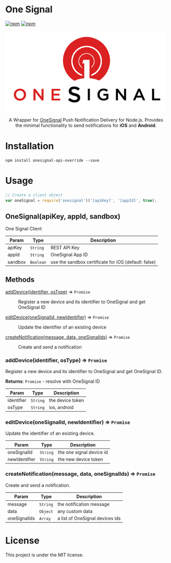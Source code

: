 # One Signal

[![npm](https://img.shields.io/npm/v/onesignal-api-override.svg)](https://www.npmjs.com/package/onesignal-api-override)
[![npm](https://img.shields.io/npm/l/onesignal-api-override.svg)](https://github.com/NickSklyuev/onesignal-api-override/blob/master/LICENSE)

<p align="center">
<img src="/logo.png?raw=true" alt="OneSignal Logo"/>
</p>

<p align="center">
A Wrapper for <a href="https://onesignal.com">OneSignal</a> Push Notification Delivery for Node.js. Provides the minimal functionality to send notifications for <strong>iOS</strong> and <strong>Android</strong>.
</p>

# Installation

```
npm install onesignal-api-override --save
```

# Usage

```js
// Create a client object
var oneSignal = require('onesignal')('[apiKey]', '[appId]', true);
```

## OneSignal(apiKey, appId, sandbox)
One Signal Client

| Param | Type | Description |
| --- | --- | --- |
| apiKey | <code>String</code> | REST API Key |
| appId | <code>String</code> | OneSignal App ID |
| sandbox | <code>Boolean</code> | use the sandbox certificate for iOS (default: false) |

## Methods

<dl>
<dt><a href="#addDevice">addDevice(identifier, osType)</a> ⇒ <code>Promise</code></dt>
<dd><p>Register a new device and its identifier to OneSignal and get OneSignal ID</p></dd>
<dt><a href="#editDevice">editDevice(oneSignalId, newIdentifier)</a> ⇒ <code>Promise</code></dt>
<dd><p>Update the identifier of an existing device</p></dd>
<dt><a href="#createNotification">createNotification(message, data, oneSignalIds)</a> ⇒ <code>Promise</code></dt>
<dd><p>Create and send a notification</p></dd>
</dl>

<a name="addDevice"></a>

### addDevice(identifier, osType) ⇒ <code>Promise</code>
Register a new device and its identifier to OneSignal and get OneSignal ID.

**Returns**: <code>Promise</code> - resolve with OneSignal ID  

| Param | Type | Description |
| --- | --- | --- |
| identifier | <code>String</code> | the device token |
| osType | <code>String</code> | ios, android |

<a name="editDevice"></a>

### editDevice(oneSignalId, newIdentifier) ⇒ <code>Promise</code>
Update the identifier of an existing device.


| Param | Type | Description |
| --- | --- | --- |
| oneSignalId | <code>String</code> | the one signal device id |
| newIdentifier | <code>String</code> | the new device token |

<a name="createNotification"></a>

### createNotification(message, data, oneSignalIds) ⇒ <code>Promise</code>
Create and send a notification.


| Param | Type | Description |
| --- | --- | --- |
| message | <code>String</code> | the notification message | 
| data | <code>Object</code> | any custom data | 
| oneSignalIds | <code>Array</code> | a list of OneSignal devices ids | 

# License

This project is under the MIT license.
